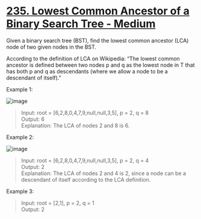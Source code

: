 # [235. Lowest Common Ancestor of a Binary Search Tree - Medium](https://leetcode.com/problems/lowest-common-ancestor-of-a-binary-search-tree/)

Given a binary search tree (BST), find the lowest common ancestor (LCA) node of two given nodes in the BST.

According to the definition of LCA on Wikipedia: “The lowest common ancestor is defined between two nodes p and q as the lowest node in T that has both p and q as descendants (where we allow a node to be a descendant of itself).”


Example 1:

![image](https://assets.leetcode.com/uploads/2018/12/14/binarysearchtree_improved.png)

> Input: root = [6,2,8,0,4,7,9,null,null,3,5], p = 2, q = 8  
> Output: 6  
> Explanation: The LCA of nodes 2 and 8 is 6.  

Example 2:

![image](https://assets.leetcode.com/uploads/2018/12/14/binarysearchtree_improved.png)

> Input: root = [6,2,8,0,4,7,9,null,null,3,5], p = 2, q = 4  
> Output: 2  
> Explanation: The LCA of nodes 2 and 4 is 2, since a node can be a descendant of itself according to the LCA definition.  

Example 3:

> Input: root = [2,1], p = 2, q = 1  
> Output: 2  
